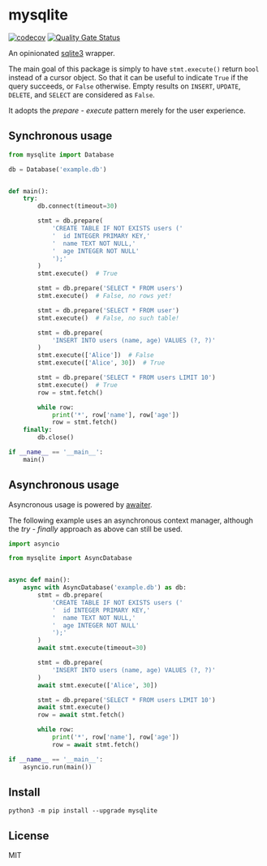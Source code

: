 # mysqlite

[![codecov](https://codecov.io/gh/nggit/sqlite3i/branch/main/graph/badge.svg?token=V6VAU8RNN0)](https://codecov.io/gh/nggit/sqlite3i)
[![Quality Gate Status](https://sonarcloud.io/api/project_badges/measure?project=nggit_sqlite3i&metric=alert_status)](https://sonarcloud.io/summary/new_code?id=nggit_sqlite3i)

An opinionated [sqlite3](https://docs.python.org/3/library/sqlite3.html) wrapper.

The main goal of this package is simply to have `stmt.execute()` return `bool` instead of a cursor object.
So that it can be useful to indicate `True` if the query succeeds, or `False` otherwise.
Empty results on `INSERT`, `UPDATE`, `DELETE`, and `SELECT` are considered as `False`.

It adopts the *prepare - execute* pattern merely for the user experience.

## Synchronous usage
```python
from mysqlite import Database

db = Database('example.db')


def main():
    try:
        db.connect(timeout=30)

        stmt = db.prepare(
            'CREATE TABLE IF NOT EXISTS users ('
            '  id INTEGER PRIMARY KEY,'
            '  name TEXT NOT NULL,'
            '  age INTEGER NOT NULL'
            ');'
        )
        stmt.execute()  # True

        stmt = db.prepare('SELECT * FROM users')
        stmt.execute()  # False, no rows yet!

        stmt = db.prepare('SELECT * FROM user')
        stmt.execute()  # False, no such table!

        stmt = db.prepare(
            'INSERT INTO users (name, age) VALUES (?, ?)'
        )
        stmt.execute(['Alice'])  # False
        stmt.execute(['Alice', 30])  # True

        stmt = db.prepare('SELECT * FROM users LIMIT 10')
        stmt.execute()  # True
        row = stmt.fetch()

        while row:
            print('*', row['name'], row['age'])
            row = stmt.fetch()
    finally:
        db.close()

if __name__ == '__main__':
    main()
```

## Asynchronous usage
Asyncronous usage is powered by [awaiter](https://pypi.org/project/awaiter/).

The following example uses an asynchronous context manager, although the *try - finally* approach as above can still be used.

```python
import asyncio

from mysqlite import AsyncDatabase


async def main():
    async with AsyncDatabase('example.db') as db:
        stmt = db.prepare(
            'CREATE TABLE IF NOT EXISTS users ('
            '  id INTEGER PRIMARY KEY,'
            '  name TEXT NOT NULL,'
            '  age INTEGER NOT NULL'
            ');'
        )
        await stmt.execute(timeout=30)

        stmt = db.prepare(
            'INSERT INTO users (name, age) VALUES (?, ?)'
        )
        await stmt.execute(['Alice', 30])

        stmt = db.prepare('SELECT * FROM users LIMIT 10')
        await stmt.execute()
        row = await stmt.fetch()

        while row:
            print('*', row['name'], row['age'])
            row = await stmt.fetch()

if __name__ == '__main__':
    asyncio.run(main())
```

## Install
```
python3 -m pip install --upgrade mysqlite
```

## License
MIT
